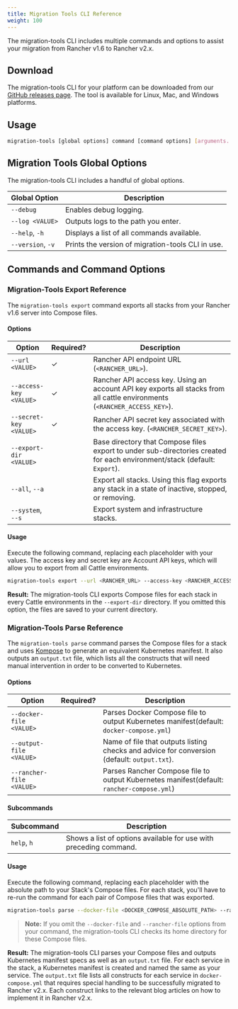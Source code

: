 ```yaml
---
title: Migration Tools CLI Reference
weight: 100
---
```


The migration-tools CLI includes multiple commands and options to assist your migration from Rancher v1.6 to Rancher v2.x.

## Download

The migration-tools CLI for your platform can be downloaded from our [GitHub releases page](https://github.com/rancher/migration-tools/releases). The tool is available for Linux, Mac, and Windows platforms.

## Usage

```bash
migration-tools [global options] command [command options] [arguments...]
```

## Migration Tools Global Options

The migration-tools CLI includes a handful of global options.

| Global Option     | Description                                  |
| ----------------- | -------------------------------------------- |
| `--debug`         | Enables debug logging.                       |
| `--log <VALUE>`   | Outputs logs to the path you enter.          |
| `--help`, `-h`    | Displays a list of all commands available.   |
| `--version`, `-v` | Prints the version of migration-tools CLI in use.|

## Commands and Command Options

### Migration-Tools Export Reference

The `migration-tools export` command exports all stacks from your Rancher v1.6 server into Compose files.

#### Options

| Option | Required? | Description|
| --- | --- |--- |
|`--url <VALUE>` | ✓ | Rancher API endpoint URL (`<RANCHER_URL>`). |
|`--access-key <VALUE>` | ✓ | Rancher API access key. Using an account API key exports all stacks from all cattle environments (`<RANCHER_ACCESS_KEY>`). |
|`--secret-key <VALUE>` | ✓ | Rancher API secret key associated with the access key. (`<RANCHER_SECRET_KEY>`). |
|`--export-dir <VALUE>` |   | Base directory that Compose files export to under sub-directories created for each environment/stack (default: `Export`). |
|`--all`, `--a`          |   | Export all stacks. Using this flag exports any stack in a state of inactive, stopped, or removing. |
|`--system`, `--s`       |   | Export system and infrastructure stacks. |


#### Usage

Execute the following command, replacing each placeholder with your values. The access key and secret key are Account API keys, which will allow you to export from all Cattle environments.

```bash
migration-tools export --url <RANCHER_URL> --access-key <RANCHER_ACCESS_KEY> --secret-key <RANCHER_SECRET_KEY> --export-dir <EXPORT_DIR>
```

**Result:** The migration-tools CLI exports Compose files for each stack in every Cattle environments in the `--export-dir` directory. If you omitted this option, the files are saved to your current directory.

### Migration-Tools Parse Reference

The `migration-tools parse` command parses the Compose files for a stack and uses [Kompose](https://github.com/kubernetes/kompose) to generate an equivalent Kubernetes manifest. It also outputs an `output.txt` file, which lists all the constructs that will need manual intervention in order to be converted to Kubernetes.

#### Options

| Option | Required? | Description
| ---|---|---
|`--docker-file <VALUE>` |  | Parses Docker Compose file to output Kubernetes manifest(default: `docker-compose.yml`)
|`--output-file <VALUE>` |  | Name of file that outputs listing checks and advice for conversion (default: `output.txt`).
|`--rancher-file <VALUE>` |  | Parses Rancher Compose file to output Kubernetes manifest(default: `rancher-compose.yml`)

#### Subcommands

| Subcommand | Description |
| ---|---|
| `help`, `h` |   Shows a list of options available for use with preceding command. |

#### Usage

Execute the following command, replacing each placeholder with the absolute path to your Stack's Compose files. For each stack, you'll have to re-run the command for each pair of Compose files that was exported.

```bash
migration-tools parse --docker-file <DOCKER_COMPOSE_ABSOLUTE_PATH> --rancher-file <RANCHER_COMPOSE_ABSOLUTE_PATH>
```

>**Note:** If you omit the `--docker-file` and `--rancher-file` options from your command, the migration-tools CLI checks its home directory for these Compose files.

**Result:** The migration-tools CLI parses your Compose files and outputs Kubernetes manifest specs as well as an `output.txt` file. For each service in the stack, a Kubernetes manifest is created and named the same as your service. The `output.txt` file lists all constructs for each service in `docker-compose.yml` that requires special handling to be successfully migrated to Rancher v2.x. Each construct links to the relevant blog articles on how to implement it in Rancher v2.x. 
